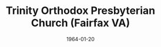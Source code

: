 ---
date: &id001 1964-01-20
end_date: null
location:
  address: None
  city: Fairfax
  state: VA
minister:
- end: 1970-07-01
  name: Robert Thoburn
  start: 1964-01-20
  type: pastor
- end: 1968-01-01
  name: Edwin Urban
  start: 1966-01-01
  type: Associate Pastor
ministers:
- Robert Thoburn
- Edwin Urban
name: Trinity Orthodox Presbyterian Church
names: null
origination_date: *id001
raw_data: "VIRGINIA  Fairfax\nTrinity Orthodox Presbyterian Church  (January 20, 1964\u2013\
  July 1, 1970)\n(withdrew to Independency, July 1, 1970)\nPastor: Robert Thoburn,\
  \ 1964\u201370\nAsst. Pastor: Edwin Urban, 1966\u201368"
received_from: null
states:
- VA
status:
  active: false
  end_date: 1970-07-01
  reason: withdrawal
  received_from: null
  withdrawal_to: Independency
title: Trinity Orthodox Presbyterian Church (Fairfax VA)

---